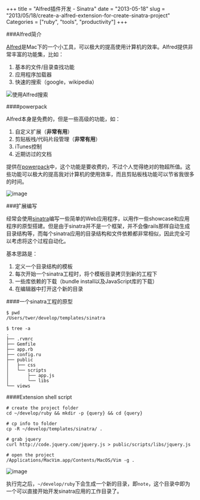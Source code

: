 +++
title = "Alfred插件开发 - Sinatra"
date = "2013-05-18"
slug = "2013/05/18/create-a-alfred-extension-for-create-sinatra-project"
Categories = ["ruby", "tools", "productivity"]
+++

###Alfred简介

[Alfred](http://www.alfredapp.com/)是Mac下的一个小工具，可以极大的提高使用计算机的效率。Alfred提供非常丰富的功能集，比如：

1.	基本的文件/目录查找功能
2.	应用程序加载器
3.	快速的搜索（google，wikipedia）

![使用Alfred搜索](/images/2013/05/alfred-find.png)

####powerpack

Alfred本身是免费的，但是一些高级的功能，如：

1.	自定义扩展（**非常有用**）
2.	剪贴板栈/代码片段管理（**非常有用**）
3.	iTunes控制
4.	近期访过的文档

提供在[powerpack](http://www.alfredapp.com/powerpack/)中，这个功能是要收费的，不过个人觉得绝对的物超所值。这些功能可以极大的提高我对计算机的使用效率，而且剪贴板栈功能可以节省我很多的时间。

![image](/images/2013/05/alfred-clipboard.png)

###扩展编写

经常会使用[sinatra](http://www.sinatrarb.com/)编写一些简单的Web应用程序，以用作一些showcase和应用程序的原型搭建。但是由于sinatra并不是一个框架，并不会像rails那样自动生成目录结构等，而每个sinatra应用的目录结构和文件依赖都非常相似，因此完全可以考虑将这个过程自动化。

基本思路是：

1.	定义一个目录结构的模板
2.	每次开始一个sinatra工程时，将个模板目录拷贝到新的工程下
3.	一些库依赖的下载（bundle install以及JavaScript库的下载）
4.	在编辑器中打开这个新的目录

####一个sinatra工程的原型

```
$ pwd
/Users/twer/develop/templates/sinatra

$ tree -a
.
├── .rvmrc
├── Gemfile
├── app.rb
├── config.ru
├── public
│   ├── css
│   └── scripts
│       ├── app.js
│       └── libs
└── views
```

####Extension shell script

```
# create the project folder
cd ~/develop/ruby && mkdir -p {query} && cd {query}

# cp info to folder
cp -R ~/develop/templates/sinatra/ .

# grab jquery
curl http://code.jquery.com/jquery.js > public/scripts/libs/jquery.js

# open the project
/Applications/MacVim.app/Contents/MacOS/Vim -g .
```

![image](/images/2013/05/sinatra-ext-result.png)

执行完之后，`~/develop/ruby`下会生成一个新的目录，即`note`，这个目录中即为一个可以直接开始开发sinatra应用的工作目录了。

